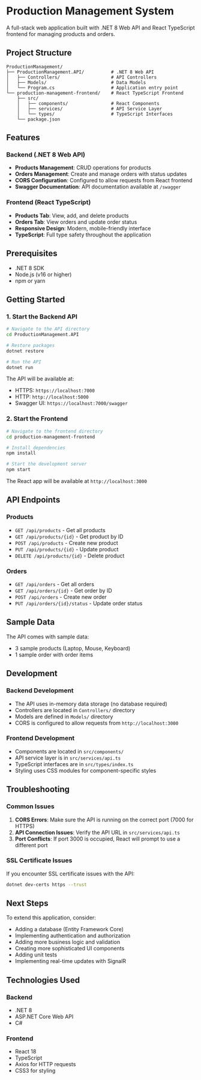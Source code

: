 # Production Management System

A full-stack web application built with .NET 8 Web API and React TypeScript frontend for managing products and orders.

## Project Structure

```
ProductionManagement/
├── ProductionManagement.API/          # .NET 8 Web API
│   ├── Controllers/                   # API Controllers
│   ├── Models/                        # Data Models
│   └── Program.cs                     # Application entry point
└── production-management-frontend/    # React TypeScript Frontend
    ├── src/
    │   ├── components/                # React Components
    │   ├── services/                  # API Service Layer
    │   └── types/                     # TypeScript Interfaces
    └── package.json
```

## Features

### Backend (.NET 8 Web API)
- **Products Management**: CRUD operations for products
- **Orders Management**: Create and manage orders with status updates
- **CORS Configuration**: Configured to allow requests from React frontend
- **Swagger Documentation**: API documentation available at `/swagger`

### Frontend (React TypeScript)
- **Products Tab**: View, add, and delete products
- **Orders Tab**: View orders and update order status
- **Responsive Design**: Modern, mobile-friendly interface
- **TypeScript**: Full type safety throughout the application

## Prerequisites

- .NET 8 SDK
- Node.js (v16 or higher)
- npm or yarn

## Getting Started

### 1. Start the Backend API

```bash
# Navigate to the API directory
cd ProductionManagement.API

# Restore packages
dotnet restore

# Run the API
dotnet run
```

The API will be available at:
- HTTPS: `https://localhost:7000`
- HTTP: `http://localhost:5000`
- Swagger UI: `https://localhost:7000/swagger`

### 2. Start the Frontend

```bash
# Navigate to the frontend directory
cd production-management-frontend

# Install dependencies
npm install

# Start the development server
npm start
```

The React app will be available at `http://localhost:3000`

## API Endpoints

### Products
- `GET /api/products` - Get all products
- `GET /api/products/{id}` - Get product by ID
- `POST /api/products` - Create new product
- `PUT /api/products/{id}` - Update product
- `DELETE /api/products/{id}` - Delete product

### Orders
- `GET /api/orders` - Get all orders
- `GET /api/orders/{id}` - Get order by ID
- `POST /api/orders` - Create new order
- `PUT /api/orders/{id}/status` - Update order status

## Sample Data

The API comes with sample data:
- 3 sample products (Laptop, Mouse, Keyboard)
- 1 sample order with order items

## Development

### Backend Development
- The API uses in-memory data storage (no database required)
- Controllers are located in `Controllers/` directory
- Models are defined in `Models/` directory
- CORS is configured to allow requests from `http://localhost:3000`

### Frontend Development
- Components are located in `src/components/`
- API service layer is in `src/services/api.ts`
- TypeScript interfaces are in `src/types/index.ts`
- Styling uses CSS modules for component-specific styles

## Troubleshooting

### Common Issues

1. **CORS Errors**: Make sure the API is running on the correct port (7000 for HTTPS)
2. **API Connection Issues**: Verify the API URL in `src/services/api.ts`
3. **Port Conflicts**: If port 3000 is occupied, React will prompt to use a different port

### SSL Certificate Issues
If you encounter SSL certificate issues with the API:
```bash
dotnet dev-certs https --trust
```

## Next Steps

To extend this application, consider:
- Adding a database (Entity Framework Core)
- Implementing authentication and authorization
- Adding more business logic and validation
- Creating more sophisticated UI components
- Adding unit tests
- Implementing real-time updates with SignalR

## Technologies Used

### Backend
- .NET 8
- ASP.NET Core Web API
- C#

### Frontend
- React 18
- TypeScript
- Axios for HTTP requests
- CSS3 for styling
